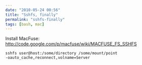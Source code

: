 ```yaml
---
date: "2010-05-24 00:56"
title: "Sshfs, finally"
permalink: "sshfs-finally"
tags: [bash, mac]
---
```


Install MacFuse: <a href="http://code.google.com/p/macfuse/wiki/MACFUSE_FS_SSHFS">http://code.google.com/p/macfuse/wiki/MACFUSE_FS_SSHFS</a>

<code>sshfs user@host:/some/directory /some/mount/point -oauto_cache,reconnect,volname=Server</code>
